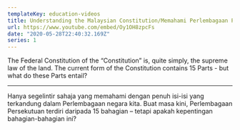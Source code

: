 ```yaml
---
templateKey: education-videos
title: Understanding the Malaysian Constitution/Memahami Perlembagaan Persekutuan Malaysia
url: https://www.youtube.com/embed/Oy1OH8zpcFs
date: "2020-05-28T22:40:32.169Z"
series: 1
---
```


The Federal Constitution of the “Constitution” is, quite simply, the supreme law of the land. The current form of the Constitution contains 15 Parts - but what do these Parts entail? 

---


Hanya segelintir sahaja yang memahami dengan penuh isi-isi yang terkandung dalam Perlembagaan negara kita.  Buat masa kini, Perlembagaan Persekutuan terdiri daripada 15 bahagian – tetapi apakah kepentingan bahagian-bahagian ini?